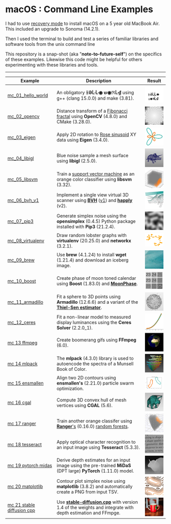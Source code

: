 
# macOS : Command Line Examples

I had to use [recovery mode](https://support.apple.com/en-us/HT204904) to install macOS on a 5 year old MacBook Air. This included an upgrade to Sonoma (14.2.1).

Then I used the terminal to build and test a series of familiar libraries and software tools from the unix command line

This repository is a snap-shot (aka "**note-to-future-self**") on the specifics of these examples. Likewise this code might be helpful for others experimenting with these libraries and tools.

---

| Example | Description | Result |
| --- | --- | --- |
| [mc_01_hello_world](examples/mc_01_hello_world) | An obligatory **ᚺƏᒹᒹ◉ ש◉ℜᒹ₫** using g++ (clang 15.0.0) and make (3.81). | <img src="examples/mc_01_hello_world/2401-hello_world.png" width=96px> |
| [mc_02_opencv](examples/mc_02_opencv) | Distance transform of a [Fibonacci fractal](https://fractalfoundation.org/OFC/OFC-11-3.html) using **OpenCV** (4.8.0) and CMake (3.28.0). | <img src="examples/mc_02_opencv/ocv_sunflower_distances.jpg" width=96px> |
| [mc_03_eigen](examples/mc_03_eigen) | Apply 2D rotation to [Rose sinusoid](https://en.wikipedia.org/wiki/Rose_(mathematics)) XY data using **Eigen** (3.4.0). | <img src="examples/mc_03_eigen/eigen_rotate_2d-scatter_xy-cropped.png" width=96px> |
| [mc_04_libigl](examples/mc_04_libigl) | Blue noise sample a mesh surface using **libigl** (2.5.0). | <img src="examples/mc_04_libigl/libigl_blue_noise_sample_surface.jpg" width=96px> |
| [mc_05_libsvm](examples/mc_05_libsvm) | Train a [support vector machine](https://en.wikipedia.org/wiki/Support_vector_machine) as an orange color classifier using **libsvm** (3.32). | <img src="examples/mc_05_libsvm/libsvm_orange_classifier-scatter_xyz_rgb-cropped_02.jpg" width=96px> |
| [mc_06_bvh_v1](examples/mc_06_bvh_v1) | Implement a single view virtual 3D scanner using [**BVH**](https://github.com/madmann91/bvh) ([v1](https://github.com/madmann91/bvh/tree/v1)) and [**happly**](https://github.com/nmwsharp/happly) (v2). | <img src="examples/mc_06_bvh_v1/bvh-virtual_3d_scanner-cropped.jpg" width=96px> |
| [mc_07_pip3](examples/mc_07_pip3) | Generate simplex noise using the **opensimplex** (0.4.5) Python package installed with **Pip3** (21.2.4). | <img src="examples/mc_07_pip3/simplex_noise_2d_200x200.jpg" width=96px>|
| [mc_08_virtualenv](examples/mc_08_virtualenv) | Draw random lobster graphs with **virtualenv** (20.25.0) and **networkx** (3.2.1). | <img src="examples/mc_08_virtualenv/random_lobster.png" width=96px> |
| [mc_09_brew](examples/mc_09_brew) | Use **brew** (4.1.24) to install **wget** (1.21.4) and download an iceberg image. | <img src="examples/mc_09_brew/underwater_surface_structures_of_an_iceberg_in_Svalbard-cropped.jpg" width=96px> |
| [mc_10_boost](examples/mc_10_boost) | Create phase of moon toned calendar using **Boost** (1.83.0) and [**MoonPhase**](https://github.com/signetica/MoonPhase). | <img src="examples/mc_10_boost/2024-boost-moon_tone-cropped.jpg" width=96px> |
| [mc_11_armadillo](examples/mc_11_armadillo) | Fit a sphere to 3D points using **Armadillo** (12.6.6) and a variant of the [**Thiel-Sen estimator**](https://en.wikipedia.org/wiki/Theil–Sen_estimator). | <img src="examples/mc_11_armadillo/armadillo-thiel-sen_fit_sphere_to_points_3d-cropped.jpg" width=96px> |
| [mc_12_ceres](examples/mc_12_ceres) | Fit a non-linear model to measured display luminances using the **Ceres Solver** (2.2.0_1). | <img src="examples/mc_12_ceres/ceres-display_fit-cropped-02.png" width=96px> |
| [mc 13 ffmpeg](examples/mc_13_ffmpeg) | Create boomerang gifs using **FFmpeg** (6.0). | <img src="examples/mc_13_ffmpeg/rotating_earth_boomerang.gif" width=96px> |
| [mc 14 mlpack](examples/mc_14_mlpack) | The **mlpack** (4.3.0) library is used to autoencode the spectra of a Munsell Book of Color.  | <img src="examples/mc_14_mlpack/mlpack-spectral_autoencoder-munsell_matte.jpg" width=96px> |
| [mc 15 ensmallen](examples/mc_15_ensmallen) | Align two 2D contours using **ensmallen's** (2.21.0) particle swarm optimization. | <img src="examples/mc_15_ensmallen/initial_contours-xy_rgb.png" width=96px>  |
| [mc 16 cgal](examples/mc_16_cgal) | Compute 3D convex hull of mesh vertices using **CGAL** (5.6). | <img src="examples/mc_16_cgal/cgal-convex_hull.jpg" width=96px> |
| [mc 17 ranger](examples/mc_17_ranger) | Train another orange classifer using [**Ranger**'s](https://github.com/imbs-hl/ranger) (0.16.0) [random forests](https://en.wikipedia.org/wiki/Random_forest). | <img src="examples/mc_17_ranger/ranger-random_forest-orange_classifier-02.gif" width=96px> |
| [mc 18 tesseract](examples/mc_18_tesseract) | Apply optical character recognition to an input image using **Tesseract** (5.3.3). | <img src="examples/mc_18_tesseract/camera_image_quality_benchmarking-page_9-cropped.jpg" width=96px> |
| [mc 19 pytorch midas](examples/mc_19_pytorch_midas) | Derive depth estimates for an input image using the pre-trained **MiDaS** (DPT large)  **PyTorch** (1.11.0) model. | <img src="examples/mc_19_pytorch_midas/Knight_Triceratops_depth-cropped.jpg" width=96px> |
| [mc 20 matplotlib](examples/mc_20_matplotlib) | Contour plot simplex noise using **matplotlib** (3.8.2) and automatically create a PNG from input TSV. | <img src="examples/mc_20_matplotlib/contour-simplex_noise-copper-cropped.jpg" width=96px> |
| [mc 21 stable diffusion cpp](examples/mc_21_stable_diffusion_cpp) | Use [**stable-diffusion.cpp**](https://github.com/leejet/stable-diffusion.cpp) with version 1.4 of the weights and integrate with depth estimation and FFmpge. | <img src="examples/mc_21_stable_diffusion_cpp/stable_diffusion_then_depth_estimation_02.gif" width=96px> |




